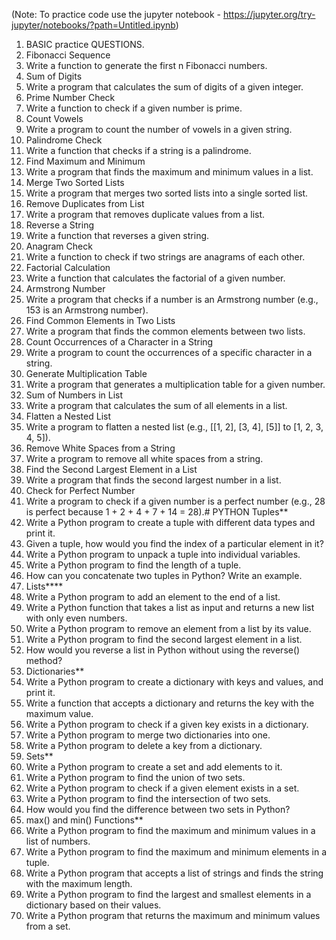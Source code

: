 (Note: To practice code use the jupyter notebook - https://jupyter.org/try-jupyter/notebooks/?path=Untitled.ipynb)
1.	BASIC practice QUESTIONS.
2.	Fibonacci Sequence
3.	Write a function to generate the first n Fibonacci numbers.
4.	Sum of Digits
5.	Write a program that calculates the sum of digits of a given integer.
6.	Prime Number Check
7.	Write a function to check if a given number is prime.
8.	Count Vowels
9.	Write a program to count the number of vowels in a given string.
10.	Palindrome Check
11.	Write a function that checks if a string is a palindrome.
12.	Find Maximum and Minimum
13.	Write a program that finds the maximum and minimum values in a list.
14.	Merge Two Sorted Lists
15.	Write a program that merges two sorted lists into a single sorted list.
16.	Remove Duplicates from List
17.	Write a program that removes duplicate values from a list.
18.	Reverse a String
19.	Write a function that reverses a given string.
20.	Anagram Check
21.	Write a function to check if two strings are anagrams of each other.
22.	Factorial Calculation
23.	Write a function that calculates the factorial of a given number.
24.	Armstrong Number
25.	Write a program that checks if a number is an Armstrong number (e.g., 153 is an Armstrong number).
26.	Find Common Elements in Two Lists
27.	Write a program that finds the common elements between two lists.
28.	Count Occurrences of a Character in a String
29.	Write a program to count the occurrences of a specific character in a string.
30.	Generate Multiplication Table
31.	Write a program that generates a multiplication table for a given number.
32.	Sum of Numbers in List
33.	Write a program that calculates the sum of all elements in a list.
34.	Flatten a Nested List
35.	Write a program to flatten a nested list (e.g., [[1, 2], [3, 4], [5]] to [1, 2, 3, 4, 5]).
36.	Remove White Spaces from a String
37.	Write a program to remove all white spaces from a string.
38.	Find the Second Largest Element in a List
39.	Write a program that finds the second largest number in a list.
40.	Check for Perfect Number
41.	Write a program to check if a given number is a perfect number (e.g., 28 is perfect because 1 + 2 + 4 + 7 + 14 = 28).# PYTHON
Tuples**
1.	Write a Python program to create a tuple with different data types and print it.
2.	Given a tuple, how would you find the index of a particular element in it?
3.	Write a Python program to unpack a tuple into individual variables.
4.	Write a Python program to find the length of a tuple.
5.	How can you concatenate two tuples in Python? Write an example.
6.	Lists****
7.	Write a Python program to add an element to the end of a list.
8.	Write a Python function that takes a list as input and returns a new list with only even numbers.
9.	Write a Python program to remove an element from a list by its value.
10.	Write a Python program to find the second largest element in a list.
11.	How would you reverse a list in Python without using the reverse() method?
12.	Dictionaries**
13.	Write a Python program to create a dictionary with keys and values, and print it.
14.	Write a function that accepts a dictionary and returns the key with the maximum value.
15.	Write a Python program to check if a given key exists in a dictionary.
16.	Write a Python program to merge two dictionaries into one.
17.	Write a Python program to delete a key from a dictionary.
18.	Sets**
19.	Write a Python program to create a set and add elements to it.
20.	Write a Python program to find the union of two sets.
21.	Write a Python program to check if a given element exists in a set.
22.	Write a Python program to find the intersection of two sets.
23.	How would you find the difference between two sets in Python?
24.	max() and min() Functions**
25.	Write a Python program to find the maximum and minimum values in a list of numbers.
26.	Write a Python program to find the maximum and minimum elements in a tuple.
27.	Write a Python program that accepts a list of strings and finds the string with the maximum length.
28.	Write a Python program to find the largest and smallest elements in a dictionary based on their values.
29.	Write a Python program that returns the maximum and minimum values from a set.


